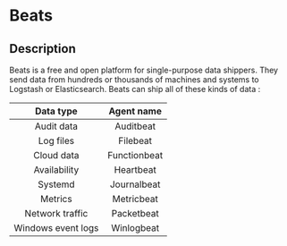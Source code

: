 # Beats

## Description

Beats is a free and open platform for single-purpose data shippers. They send data from hundreds or thousands of machines and systems to Logstash or Elasticsearch.
Beats can ship all of these kinds of data :

| Data type  | Agent name  |
| :--------------: |:---------------:|
| Audit data       |   Auditbeat     |
| Log files        | Filebeat        | 
| Cloud data       | Functionbeat    |
| Availability     |   Heartbeat     |
| Systemd          | Journalbeat     | 
| Metrics          | Metricbeat      |
| Network traffic  | Packetbeat      |
| Windows event logs  | Winlogbeat   |
